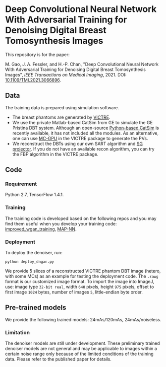 # Deep Convolutional Neural Network With Adversarial Training for Denoising Digital Breast Tomosynthesis Images 

This repository is for the paper: 

M. Gao, J. A. Fessler, and H.-P. Chan, "Deep Convolutional Neural Network With Adversarial Training for Denoising Digital Breast Tomosynthesis Images", _IEEE Transactions on Medical Imaging_, 2021. DOI: [10.1109/TMI.2021.3066896](https://doi.org/10.1109/TMI.2021.3066896). 

## Data

The training data is prepared using simulation software. 
* The breast phantoms are generated by [VICTRE](https://github.com/DIDSR/VICTRE). 
* We use the private Matlab-based CatSim from GE to simulate the GE Pristina DBT system. Although an open-source [Python-based CatSim](https://github.com/xcist/CatSim) is recently available, it has not included all the modules. As an alternative, one can use [MC-GPU](https://github.com/DIDSR/VICTRE_MCGPU) in the VICTRE package to generate the PVs. 
* We reconstruct the DBTs using our own SART algorithm and [SG projector](https://doi.org/10.1002/mp.12092). If you do not have an available recon algorithm, you can try the FBP algorithm in the VICTRE package. 

## Code 

### Requirement
Python 2.7, TensorFlow 1.4.1. 

### Training
The training code is developed based on the following repos and you may find them useful when you develop your training code: [improved_wgan_training](https://github.com/igul222/improved_wgan_training), [MAP-NN](https://github.com/hmshan/MAP-NN).  
### Deployment
To deploy the denoiser, run: 
```
python deploy_dngan.py
```
We provide 5 slices of a reconstructed VICTRE phantom DBT image (hetero, with some MCs) as an example for testing the deployment code. The `.rawg` format is our customized image format. To import the image into ImageJ, use: image type `32-bit real`, width `640` pixels, height `975` pixels, offset to first image `1024` bytes, number of images `5`, little-endian byte order. 

## Pre-trained models

We provide the following trained models: 24mAs/120mAs, 24mAs/noiseless. 

### Limitation
The denoiser models are still under development. These preliminary trained denoiser models are not general and may be applicable to images within a certain noise range only because of the limited conditions of the training data. Please refer to the published paper for details. 
